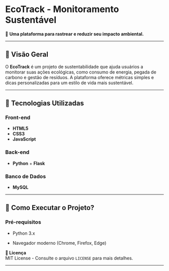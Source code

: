 # **EcoTrack - Monitoramento Sustentável**  

🌱 **Uma plataforma para rastrear e reduzir seu impacto ambiental.**  

---  

## **📌 Visão Geral**  
O **EcoTrack** é um projeto de sustentabilidade que ajuda usuários a monitorar suas ações ecológicas, como consumo de energia, pegada de carbono e gestão de resíduos. A plataforma oferece métricas simples e dicas personalizadas para um estilo de vida mais sustentável.  

---  

## **🚀 Tecnologias Utilizadas**  

### **Front-end**  
- **HTML5** 
- **CSS3** 
- **JavaScript** 

### **Back-end**  
- **Python** + **Flask**   

### **Banco de Dados**  
- **MySQL**   

---  

## **🔧 Como Executar o Projeto?**  

### **Pré-requisitos**  
- Python 3.x  
  
- Navegador moderno (Chrome, Firefox, Edge) 

**📄 Licença**  
MIT License - Consulte o arquivo `LICENSE` para mais detalhes.  

---  

